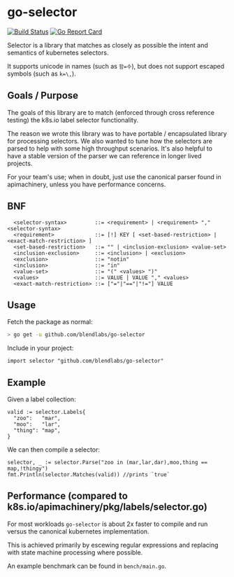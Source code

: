 go-selector
===========

[![Build Status](https://travis-ci.org/blendlabs/go-selector.svg?branch=master)](https://travis-ci.org/blendlabs/go-selector)
[![Go Report Card](https://goreportcard.com/badge/github.com/blendlabs/go-selector)](https://goreportcard.com/report/github.com/blendlabs/go-selector)

Selector is a library that matches as closely as possible the intent and semantics of kubernetes selectors.

It supports unicode in names (such as `함=수`), but does not support escaped symbols (such as `k=\,`).

## Goals / Purpose

The goals of this library are to match (enforced through cross reference testing) the k8s.io label selector functionality.

The reason we wrote this library was to have portable / encapsulated library for processing selectors. We also wanted to tune how
the selectors are parsed to help with some high throughput scenarios. It's also helpful to have a stable version of the parser we can reference in longer lived projects.

For your team's use; when in doubt, just use the canonical parser found in apimachinery, unless you have performance concerns.

## BNF
```
  <selector-syntax>         ::= <requirement> | <requirement> "," <selector-syntax>
  <requirement>             ::= [!] KEY [ <set-based-restriction> | <exact-match-restriction> ]
  <set-based-restriction>   ::= "" | <inclusion-exclusion> <value-set>
  <inclusion-exclusion>     ::= <inclusion> | <exclusion>
  <exclusion>               ::= "notin"
  <inclusion>               ::= "in"
  <value-set>               ::= "(" <values> ")"
  <values>                  ::= VALUE | VALUE "," <values>
  <exact-match-restriction> ::= ["="|"=="|"!="] VALUE
```

## Usage

Fetch the package as normal:
```bash
> go get -u github.com/blendlabs/go-selector
```

Include in your project:
```golang
import selector "github.com/blendlabs/go-selector"
```

## Example

Given a label collection:
```golang
valid := selector.Labels{
  "zoo":   "mar",
  "moo":   "lar",
  "thing": "map",
}
```

We can then compile a selector:

```golang
selector, _ := selector.Parse("zoo in (mar,lar,dar),moo,thing == map,!thingy")
fmt.Println(selector.Matches(valid)) //prints `true`
```

## Performance (compared to k8s.io/apimachinery/pkg/labels/selector.go)

For most workloads `go-selector` is about 2x faster to compile and run versus the canonical kubernetes implementation.

This is achieved primarily by escewing regular expressions and replacing with state machine processing where possible. 

An example benchmark can be found in `bench/main.go`.
